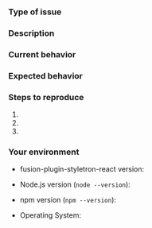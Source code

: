 <!--
  Thank you for taking the time to submit an issue.

  Before opening a new issue, please search existing issues (https://github.com/fusionjs/fusion-plugin-styletron-react/issues)
  to double-check your issue isn't already known.

  To make it easier for us to help you — please follow the suggested format below.
-->

<!--- Provide a general summary of the issue in the title -->

### Type of issue

<!-- Feature request or bug -->

### Description

<!--- Describe the issue or the enhancement you want to see. -->

### Current behavior

<!--- What happens. -->

### Expected behavior

<!--- What should happen. -->

### Steps to reproduce

1.
2.
3.

### Your environment

* fusion-plugin-styletron-react version:

* Node.js version (`node --version`):

* npm version (`npm --version`):

* Operating System: